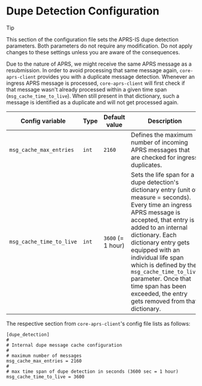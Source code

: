 # Dupe Detection Configuration

> [!TIP]
> This section of the configuration file sets the APRS-IS dupe detection parameters. Both parameters do not require any modification. Do not apply changes to these settings unless you are aware of the consequences.

Due to the nature of APRS, we might receive the same APRS message as a resubmission. In order to avoid processing that same message again, `core-aprs-client` provides you with a duplicate message detection. Whenever an ingress APRS message is processed, `core-aprs-client` will first check if that message wasn't already processed within a given time span (`msg_cache_time_to_live`). When still present in that dictionary, such a message is identified as a duplicate and will not get processed again. 

| Config variable          | Type  | Default value     | Description                                                                                                                                                                                                                                                                                                                                                                                             |
|--------------------------|-------|-------------------|---------------------------------------------------------------------------------------------------------------------------------------------------------------------------------------------------------------------------------------------------------------------------------------------------------------------------------------------------------------------------------------------------------|
| `msg_cache_max_entries`  | `int` | `2160`            | Defines the maximum number of incoming APRS messages that are checked for ingress duplicates.                                                                                                                                                                                                                                                                                                           |
| `msg_cache_time_to_live` | `int` | `3600` (= 1 hour) | Sets the life span for a dupe detection's dictionary entry (unit of measure = seconds). Every time an ingress APRS message is accepted, that entry is added to an internal dictionary. Each dictionary entry gets equipped with an individual life span which is defined by the `msg_cache_time_to_live` parameter. Once that time span has been exceeded, the entry gets removed from that dictionary. |

The respective section from `core-aprs-client`'s config file lists as follows:

```
[dupe_detection]
#
# Internal dupe message cache configuration
#
# maximum number of messages
msg_cache_max_entries = 2160
#
# max time span of dupe detection in seconds (3600 sec = 1 hour)
msg_cache_time_to_live = 3600
```
